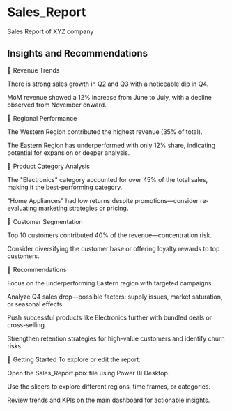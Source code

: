 # Sales_Report
Sales Report of XYZ company

## Insights and Recommendations
🔹 Revenue Trends

There is strong sales growth in Q2 and Q3 with a noticeable dip in Q4.

MoM revenue showed a 12% increase from June to July, with a decline observed from November onward.

🔹 Regional Performance

The Western Region contributed the highest revenue (35% of total).

The Eastern Region has underperformed with only 12% share, indicating potential for expansion or deeper analysis.

🔹 Product Category Analysis

The "Electronics" category accounted for over 45% of the total sales, making it the best-performing category.

"Home Appliances" had low returns despite promotions—consider re-evaluating marketing strategies or pricing.

🔹 Customer Segmentation

Top 10 customers contributed 40% of the revenue—concentration risk.

Consider diversifying the customer base or offering loyalty rewards to top customers.

🔹 Recommendations

Focus on the underperforming Eastern region with targeted campaigns.

Analyze Q4 sales drop—possible factors: supply issues, market saturation, or seasonal effects.

Push successful products like Electronics further with bundled deals or cross-selling.

Strengthen retention strategies for high-value customers and identify churn risks.

🚀 Getting Started
To explore or edit the report:

Open the Sales_Report.pbix file using Power BI Desktop.

Use the slicers to explore different regions, time frames, or categories.

Review trends and KPIs on the main dashboard for actionable insights.
